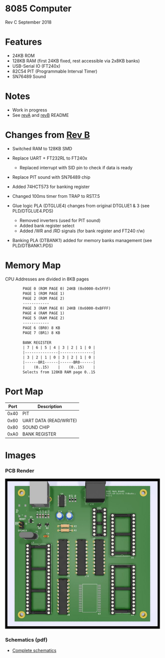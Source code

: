 # 8085 Computer
Rev C September 2018

Features
============
- 24KB ROM 
- 128KB RAM (first 24KB fixed, rest accessible via 2x8KB banks)
- USB-Serial IO (FT240x)
- 82C54 PIT (Programmable Interval Timer) 
- SN76489 Sound

Notes
============
- Work in progress
- See [revA](https://github.com/hotkeysoft/cpu8085-kicad/tree/revA) and [revB](https://github.com/hotkeysoft/cpu8085-kicad/tree/revB) README 

Changes from [Rev B](https://github.com/hotkeysoft/cpu8085-kicad/tree/revB)
============
- Switched RAM to 128KB SMD
- Replace UART + FT232RL to FT240x
	- Replaced interrupt with SID pin to check if data is ready
- Replace PIT sound with SN76489 chip
- Added 74HCT573 for banking register
- Changed 100ms timer from TRAP to RST7.5

- Glue logic PLA (DTGLUE4) changes from original DTGLUE1 & 3 (see PLD/DTGLUE4.PDS)
	- Removed inverters (used for PIT sound)
	- Added bank register select
	- Added /WR and /RD signals  (for bank register and FT240 r/w)

- Banking PLA (DTBANK1) added for memory banks management (see PLD/DTBANK1.PDS)

Memory Map
============
CPU Addresses are divided in 8KB pages

```	
		PAGE 0 (ROM PAGE 0) 24KB (0x0000-0x5FFF)
		PAGE 1 (ROM PAGE 1)
		PAGE 2 (ROM PAGE 2)
		------------
		PAGE 3 (RAM PAGE 0) 24KB (0x6000-0xBFFF)
		PAGE 4 (RAM PAGE 1)
		PAGE 5 (RAM PAGE 2)
		------------
		PAGE 6 (BR0) 8 KB
		PAGE 7 (BR1) 8 KB
	
		BANK REGISTER
		| 7 | 6 | 5 | 4 | 3 | 2 | 1 | 0 |
		|---------------|---------------|
		| 3 | 2 | 1 | 0 | 3 | 2 | 1 | 0 |
		|------BR1------|------BR0------|
		|    (0..15)    |    (0..15)    |
		Selects from 128KB RAM page 0..15
```		

Port Map
============

|Port | Description            | 
|-----|------------------------|
|0x40 | PIT                    | 
|0x60 | UART DATA (READ/WRITE) | 
|0x80 | SOUND CHIP             | 
|0xA0 | BANK REGISTER          | 

Images
============
### PCB Render
![PCB Render](./img/top-render.jpg "PCB Render")

### Schematics (pdf)
- [Complete schematics](./img/schema.pdf)
